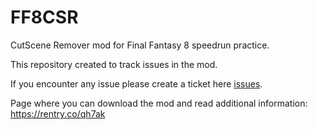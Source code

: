 # FF8CSR
CutScene Remover mod for Final Fantasy 8 speedrun practice.

This repository created to track issues in the mod.

If you encounter any issue please create a ticket here [issues](https://github.com/Dzoiver/FF8CSR/issues).

Page where you can download the mod and read additional information: https://rentry.co/qh7ak
